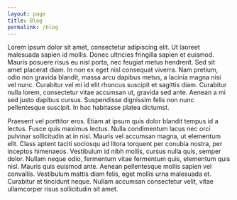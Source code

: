 ```yaml
---
layout: page
title: Blog
permalink: /blog
---
```


Lorem ipsum dolor sit amet, consectetur adipiscing elit. Ut laoreet malesuada sapien id mollis. Donec ultricies fringilla sapien et euismod. Mauris posuere risus eu nisl porta, nec feugiat metus hendrerit. Sed sit amet placerat diam. In non ex eget nisl consequat viverra. Nam pretium, odio non gravida blandit, massa arcu dapibus metus, a lacinia magna nisi vel nunc. Curabitur vel mi id elit rhoncus suscipit et sagittis diam. Curabitur nulla lorem, consectetur vitae accumsan ut, gravida sed ante. Aenean a mi sed justo dapibus cursus. Suspendisse dignissim felis non nunc pellentesque suscipit. In hac habitasse platea dictumst.

Praesent vel porttitor eros. Etiam at ipsum quis dolor blandit tempus id a lectus. Fusce quis maximus lectus. Nulla condimentum lacus nec orci pulvinar sollicitudin at in nisi. Mauris vel accumsan magna, ut elementum elit. Class aptent taciti sociosqu ad litora torquent per conubia nostra, per inceptos himenaeos. Vestibulum id nibh mollis, cursus nulla quis, semper dolor. Nullam neque odio, fermentum vitae fermentum quis, elementum quis nisl. Mauris quis euismod ante. Aenean pellentesque mollis sapien vel convallis. Vestibulum mattis diam felis, eget mollis urna malesuada et. Curabitur et tincidunt neque. Nullam accumsan consectetur velit, vitae ullamcorper risus sollicitudin sit amet.